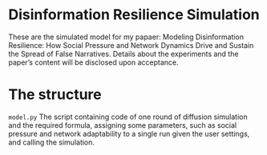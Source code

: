 # Disinformation Resilience Simulation

These are the simulated model for my papaer:
Modeling Disinformation Resilience: How Social Pressure and Network Dynamics Drive and Sustain the Spread of False Narratives.
Details about the experiments and the paper’s content will be disclosed upon acceptance.

# The structure

```model.py``` The script containing code of one round of diffusion simulation and the required formula, assigning some parameters, such as social pressure and network adaptability to a single run given the user settings, and calling the simulation.


